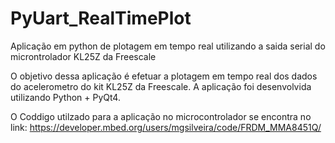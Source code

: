 # PyUart_RealTimePlot
Aplicação em python de plotagem em tempo real utilizando a saida serial do microntrolador KL25Z da Freescale

O objetivo dessa aplicação é efetuar a plotagem em tempo real dos dados do acelerometro do kit KL25Z da Freescale. A aplicação foi desenvolvida utilizando Python + PyQt4.

O Coddigo utilzado para a aplicação no microcontrolador se encontra no link:
https://developer.mbed.org/users/mgsilveira/code/FRDM_MMA8451Q/

